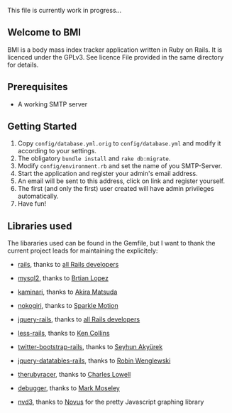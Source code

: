 This file is currently work in progress...

## Welcome to BMI

BMI is a body mass index tracker application written in Ruby on Rails.
It is licenced under the GPLv3. See licence File provided in the same directory for details.


## Prerequisites

* A working SMTP server

## Getting Started

1. Copy `config/database.yml.orig`  to `config/database.yml` and modify it according to your settings.
2. The obligatory `bundle install` and `rake db:migrate`.
2. Modify `config/environment.rb` and set the name of you SMTP-Server.
3. Start the application and register your admin's email address.
4. An email will be sent to this address, click on link and register yourself.
5. The first (and only the first) user created will have admin privileges automatically.
6. Have fun!

## Libraries used 

The libararies used can be found in the Gemfile, but I want to thank the current project leads for maintaining the explicitely:

* [rails](https://github.com/rails/rails), thanks to [all Rails developers](https://github.com/rails)
* [mysql2](https://github.com/brianmario/mysql2), thanks to [Brtian Lopez](https://github.com/brianmario)
* [kaminari](https://github.com/amatsuda/kaminari), thanks to [Akira Matsuda](https://github.com/amatsuda)
* [nokogiri](https://github.com/sparklemotion/nokogiri), thanks to [Sparkle Motion](https://github.com/sparklemotion)
* [jquery-rails](https://github.com/rails/jquery-rails), thanks to [all Rails developers](https://github.com/rails)
* [less-rails](https://github.com/metaskills/less-rails), thanks to [Ken Collins](https://github.com/metaskills)
* [twitter-bootstrap-rails](https://github.com/seyhunak/twitter-bootstrap-rails), thanks to [Seyhun Akyürek](https://github.com/seyhunak)
* [jquery-datatables-rails](https://github.com/rweng/jquery-datatables-rails), thanks to [Robin Wenglewski](https://github.com/rweng)
* [therubyracer](https://github.com/cowboyd/therubyracer), thanks to [Charles Lowell](https://github.com/cowboyd)
* [debugger](https://github.com/mark-moseley/ruby-debug), thanks to [Mark Moseley](https://github.com/mark-moseley)

* [nvd3](http://nvd3.org/), thanks to [Novus](https://github.com/novus) for the pretty Javascript graphing library